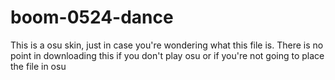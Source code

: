 # boom-0524-dance
This is a osu skin, just in case you're wondering what this file is. There is no point in downloading this if you don't play osu or if you're not going to place the file in osu
